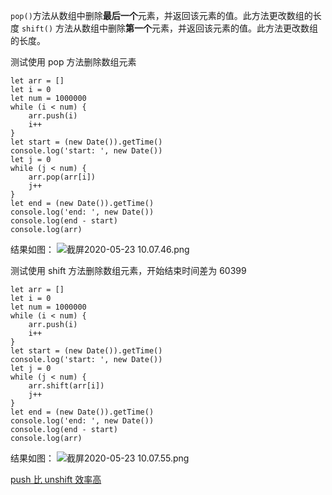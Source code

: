 `pop()`方法从数组中删除**最后一个**元素，并返回该元素的值。此方法更改数组的长度
`shift()` 方法从数组中删除**第一个**元素，并返回该元素的值。此方法更改数组的长度。

测试使用 pop 方法删除数组元素

```
let arr = []
let i = 0
let num = 1000000
while (i < num) {
    arr.push(i)
    i++
}
let start = (new Date()).getTime()
console.log('start: ', new Date())
let j = 0
while (j < num) {
    arr.pop(arr[i])
    j++
}
let end = (new Date()).getTime()
console.log('end: ', new Date())
console.log(end - start)
console.log(arr)
```

结果如图：
![截屏2020-05-23 10.07.46.png](/img/bVbHvkZ)

测试使用 shift 方法删除数组元素，开始结束时间差为 60399

```
let arr = []
let i = 0
let num = 1000000
while (i < num) {
    arr.push(i)
    i++
}
let start = (new Date()).getTime()
console.log('start: ', new Date())
let j = 0
while (j < num) {
    arr.shift(arr[i])
    j++
}
let end = (new Date()).getTime()
console.log('end: ', new Date())
console.log(end - start)
console.log(arr)
```

结果如图：
![截屏2020-05-23 10.07.55.png](/img/bVbHvk1)

[push 比 unshift 效率高](https://blog.csdn.net/generon/article/details/72461488)
